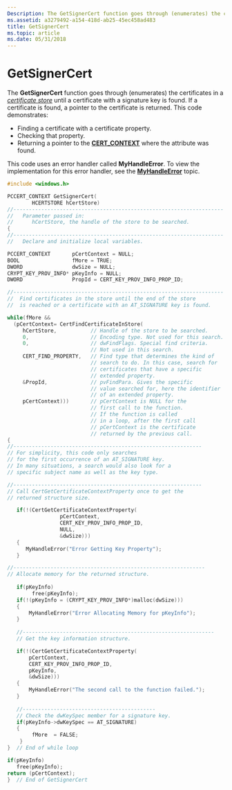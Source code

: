 ```yaml
---
Description: The GetSignerCert function goes through (enumerates) the certificates in a certificate store until a certificate with a signature key is found.
ms.assetid: a3279492-a154-418d-ab25-45ec458ad483
title: GetSignerCert
ms.topic: article
ms.date: 05/31/2018
---
```


# GetSignerCert

The **GetSignerCert** function goes through (enumerates) the certificates in a [*certificate store*](https://msdn.microsoft.com/library/ms721572(v=VS.85).aspx) until a certificate with a signature key is found. If a certificate is found, a pointer to the certificate is returned. This code demonstrates:

-   Finding a certificate with a certificate property.
-   Checking that property.
-   Returning a pointer to the [**CERT\_CONTEXT**](/windows/desktop/api/Wincrypt/ns-wincrypt-cert_context) where the attribute was found.

This code uses an error handler called **MyHandleError**. To view the implementation for this error handler, see the [**MyHandleError**](myhandleerror.md) topic.


```C++
#include <windows.h>

PCCERT_CONTEXT GetSignerCert(
        HCERTSTORE hCertStore)
//--------------------------------------------------------------------
//   Parameter passed in:
//      hCertStore, the handle of the store to be searched.
{
//--------------------------------------------------------------------
//   Declare and initialize local variables.

PCCERT_CONTEXT       pCertContext = NULL;
BOOL                 fMore = TRUE;
DWORD                dwSize = NULL;
CRYPT_KEY_PROV_INFO* pKeyInfo = NULL;
DWORD                PropId = CERT_KEY_PROV_INFO_PROP_ID;

//--------------------------------------------------------------------
//  Find certificates in the store until the end of the store
//  is reached or a certificate with an AT_SIGNATURE key is found.

while(fMore && 
  (pCertContext= CertFindCertificateInStore(
     hCertStore,           // Handle of the store to be searched.
     0,                    // Encoding type. Not used for this search.
     0,                    // dwFindFlags. Special find criteria.
                           // Not used in this search.
     CERT_FIND_PROPERTY,   // Find type that determines the kind of 
                           // search to do. In this case, search for 
                           // certificates that have a specific 
                           // extended property.
     &PropId,              // pvFindPara. Gives the specific 
                           // value searched for, here the identifier 
                           // of an extended property.
     pCertContext)))       // pCertContext is NULL for the 
                           // first call to the function. 
                           // If the function is called
                           // in a loop, after the first call
                           // pCertContext is the certificate
                           // returned by the previous call.
{
//-------------------------------------------------------------
// For simplicity, this code only searches 
// for the first occurrence of an AT_SIGNATURE key. 
// In many situations, a search would also look for a 
// specific subject name as well as the key type.

//-------------------------------------------------------------
// Call CertGetCertificateContextProperty once to get the
// returned structure size.

   if(!(CertGetCertificateContextProperty(
                 pCertContext,
                 CERT_KEY_PROV_INFO_PROP_ID,
                 NULL,
                 &dwSize)))
   {
      MyHandleError("Error Getting Key Property");
   }

//--------------------------------------------------------------
// Allocate memory for the returned structure.
    
   if(pKeyInfo)
        free(pKeyInfo);
   if(!(pKeyInfo = (CRYPT_KEY_PROV_INFO*)malloc(dwSize)))
   {
       MyHandleError("Error Allocating Memory for pKeyInfo");
   }
 
   //--------------------------------------------------------------
   // Get the key information structure.

   if(!(CertGetCertificateContextProperty(
       pCertContext,
       CERT_KEY_PROV_INFO_PROP_ID,
       pKeyInfo,
       &dwSize)))
   {
       MyHandleError("The second call to the function failed.");
   }
   
   //-------------------------------------------     
   // Check the dwKeySpec member for a signature key.
   if(pKeyInfo->dwKeySpec == AT_SIGNATURE)
   {
        fMore  = FALSE;
    }
}  // End of while loop

if(pKeyInfo)
   free(pKeyInfo);
return (pCertContext);
}  // End of GetSignerCert
```



 

 



